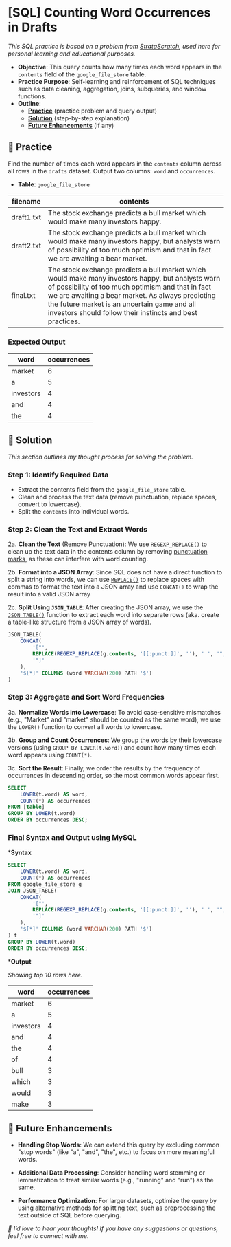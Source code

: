 # [SQL] Counting Word Occurrences in Drafts

_This SQL practice is based on a problem from [StrataScratch](https://platform.stratascratch.com/coding/9817-find-the-number-of-times-each-word-appears-in-drafts?code_type=3), used here for personal learning and educational purposes._

- **Objective**: This query counts how many times each word appears in the `contents` field of the `google_file_store` table.
- **Practice Purpose**: Self-learning and reinforcement of SQL techniques such as data cleaning, aggregation, joins, subqueries, and window functions.
- **Outline**: 
    - [**Practice**](#section-1) (practice problem and query output)
    - [**Solution**](#section-2) (step-by-step explanation)
    - [**Future Enhancements**](#section-3) (if any)


## <a name="section-1"></a>🧪 Practice 

Find the number of times each word appears in the `contents` column across all rows in the `drafts` dataset. Output two columns: `word` and `occurrences`.

- **Table**: `google_file_store`

|   filename   |   contents   |
|--------------|--------------|
|  draft1.txt  |	The stock exchange predicts a bull market which would make many investors happy.|
|  draft2.txt  |	The stock exchange predicts a bull market which would make many investors happy, but analysts warn of possibility of too much optimism and that in fact we are awaiting a bear market.|
|  final.txt   |	The stock exchange predicts a bull market which would make many investors happy, but analysts warn of possibility of too much optimism and that in fact we are awaiting a bear market. As always predicting the future market is an uncertain game and all investors should follow their instincts and best practices.|


### Expected Output

|  word   | occurrences |
|---------|-------------|
|  market |	     6      |
|    a    |      5      |
|investors|	     4      |
|  and    |    	 4      |
|  the    |	     4      |


## <a name="section-2"></a>🧠 Solution

_This section outlines my thought process for solving the problem._


### Step 1: Identify Required Data

- Extract the contents field from the `google_file_store` table.
- Clean and process the text data (remove punctuation, replace spaces, convert to lowercase).
- Split the `contents` into individual words.


### Step 2: Clean the Text and Extract Words

2a. **Clean the Text** (Remove Punctuation): We use [`REGEXP_REPLACE()`](https://www.datacamp.com/doc/mysql/mysql-regexp-replace) to clean up the text data in the contents column by removing [punctuation marks](https://www.geeksforgeeks.org/mysql-regular-expressions-regexp/), as these can interfere with word counting.

2b. **Format into a JSON Array**: Since SQL does not have a direct function to split a string into words, we can use [`REPLACE()`](https://www.datacamp.com/tutorial/sql-replace) to replace spaces with commas to format the text into a JSON array and use `CONCAT()` to wrap the result into a valid JSON array

2c. **Split Using `JSON_TABLE`**: After creating the JSON array, we use the [`JSON_TABLE()`](https://docs.oracle.com/en/database/oracle/oracle-database/19/sqlrf/JSON_TABLE.html) function to extract each word into separate rows (aka. create a table-like structure from a JSON array of words).

```sql
JSON_TABLE(
    CONCAT(
        '["',
        REPLACE(REGEXP_REPLACE(g.contents, '[[:punct:]]', ''), ' ', '","'),
        '"]'
    ),
    '$[*]' COLUMNS (word VARCHAR(200) PATH '$')
)
```


### Step 3: Aggregate and Sort Word Frequencies

3a. **Normalize Words into Lowercase**: To avoid case-sensitive mismatches (e.g., "Market" and "market" should be counted as the same word), we use the `LOWER()` function to convert all words to lowercase.

3b. **Group and Count Occurrences**: We group the words by their lowercase versions (using `GROUP BY LOWER(t.word)`) and count how many times each word appears using `COUNT(*)`.

3c. **Sort the Result**: Finally, we order the results by the frequency of occurrences in descending order, so the most common words appear first.

```sql
SELECT 
    LOWER(t.word) AS word,
    COUNT(*) AS occurrences
FROM [table]
GROUP BY LOWER(t.word)
ORDER BY occurrences DESC;
```


### Final Syntax and Output using MySQL

***Syntax**

```sql
SELECT 
    LOWER(t.word) AS word,
    COUNT(*) AS occurrences
FROM google_file_store g
JOIN JSON_TABLE(
    CONCAT(
        '["',
        REPLACE(REGEXP_REPLACE(g.contents, '[[:punct:]]', ''), ' ', '","'),
        '"]'
    ),
    '$[*]' COLUMNS (word VARCHAR(200) PATH '$')
) t
GROUP BY LOWER(t.word)
ORDER BY occurrences DESC;
```

***Output**

_Showing top 10 rows here._

|  word   | occurrences |
|---------|-------------|
|  market |	     6      |
|    a    |      5      |
|investors|	     4      |
|   and   |    	 4      |
|   the   |	     4      |
|   of	  |	     4      |
|   bull  |	     3      |
|  which  |	     3      |
|  would  |	     3      |
|  make   |	     3      |


## <a name="section-3"></a>🚀 Future Enhancements

- **Handling Stop Words**: We can extend this query by excluding common "stop words" (like "a", "and", "the", etc.) to focus on more meaningful words.

- **Additional Data Processing**: Consider handling word stemming or lemmatization to treat similar words (e.g., "running" and "run") as the same.

- **Performance Optimization**: For larger datasets, optimize the query by using alternative methods for splitting text, such as preprocessing the text outside of SQL before querying.


_💬 I’d love to hear your thoughts! If you have any suggestions or questions, feel free to connect with me._
